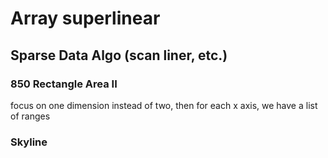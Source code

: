 # Array superlinear

## Sparse Data Algo \(scan liner, etc.\)

### 850 Rectangle Area II

focus on one dimension instead of two, then for each x axis, we have a list of ranges

### Skyline



